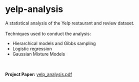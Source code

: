 # yelp-analysis
A statistical analysis of the Yelp restaurant and review dataset. 
<br>
<br>
Techniques used to conduct the analysis:
<ul>
<li> Hierarchical models and Gibbs sampling
<li> Logistic regression
<li> Gaussian Mixture Models
</ul>
<br>
<br>
<b> Project Paper: </b> <a href="https://github.com/conorosully/yelp-analysis/blob/master/yelp_analysis.pdf"> yelp_analysis.pdf </a>
